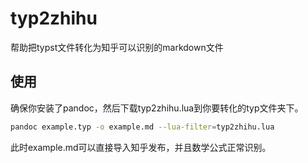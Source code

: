 # typ2zhihu
帮助把typst文件转化为知乎可以识别的markdown文件
## 使用
确保你安装了pandoc，然后下载typ2zhihu.lua到你要转化的typ文件夹下。
```bash
pandoc example.typ -o example.md --lua-filter=typ2zhihu.lua
```
此时example.md可以直接导入知乎发布，并且数学公式正常识别。

